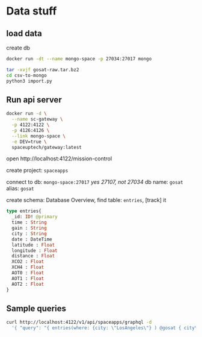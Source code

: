 # Data stuff

## load data

create db
```sh
docker run -dt --name mongo-space -p 27034:27017 mongo
```

```sh
tar -xvjf gosat-raw.tar.bz2
cd csv-to-mongo
python3 import.py
```

## Run api server

```sh
docker run -d \
  --name sc-gateway \
  -p 4122:4122 \
  -p 4126:4126 \
  --link mongo-space \
  -e DEV=true \
  spaceuptech/gateway:latest
```

open http://localhost:4122/mission-control

create project: `spaceapps`

connect to db: `mongo-space:27017` _yes 27107, not 27034_
db name: `gosat`
alias: `gosat`

create schema: Database Overview, find table: `entries`, [track] it

```graphql
type entries{
  _id: ID! @primary
  time : String
  gain : String
  city : String
  date : DateTime
  latitude : Float
  longitude : Float
  distance : Float
  XCO2 : Float
  XCH4 : Float
  AOT0 : Float
  AOT1 : Float
  AOT2 : Float
}
```

## Sample queries

```sh
curl http://localhost:4122/v1/api/spaceapps/graphql -d
  '{ "query": "{ entries(where: {city: \"LosAngeles\"} ) @gosat { city\n date\n latitude\n longitude\n XCO2 } }" }'
```
